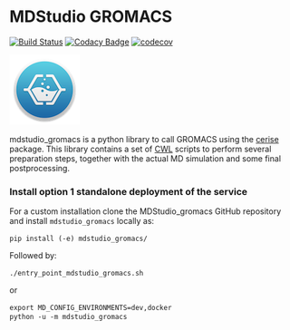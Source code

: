 # MDStudio GROMACS

[![Build Status](https://travis-ci.org/MD-Studio/MDStudio_gromacs.svg?branch=master)](https://travis-ci.com/MD-Studio/MDStudio_gromacs)
[![Codacy Badge](https://api.codacy.com/project/badge/Grade/697c033fd7674ecea28c089150a25dfa)](https://www.codacy.com/app/marcvdijk/MDStudio_gromacs?utm_source=github.com&amp;utm_medium=referral&amp;utm_content=MD-Studio/MDStudio_gromacs&amp;utm_campaign=Badge_Grade)
[![codecov](https://codecov.io/gh/MD-Studio/MDStudio_gromacs/branch/master/graph/badge.svg)](https://codecov.io/gh/MD-Studio/MDStudio_gromacs)

![Configuration settings](mdstudio-logo.png)

mdstudio_gromacs is a python library to call GROMACS using the [cerise](https://github.com/MD-Studio/cerise) package.
This library contains a set of [CWL](https://www.commonwl.org/) scripts to perform several preparation steps, together
with the actual MD simulation and some final postprocessing.

### Install option 1 standalone deployment of the service
For a custom installation clone the MDStudio_gromacs GitHub repository and install `mdstudio_gromacs` locally as:

    pip install (-e) mdstudio_gromacs/

Followed by:

    ./entry_point_mdstudio_gromacs.sh
    
or

    export MD_CONFIG_ENVIRONMENTS=dev,docker
    python -u -m mdstudio_gromacs